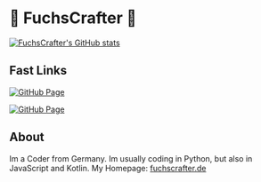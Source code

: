# 💠 FuchsCrafter 💠

[![FuchsCrafter's GitHub stats](https://github-readme-stats.vercel.app/api?username=FuchsCrafter&bg_color=DEG,eb6749,894b8e&text_color=ffffff&title_color=ffffff&icon_color=ffffff)](https://github.com/FuchsCrafter/FuchsCrafter)



## Fast Links
[![GitHub Page](https://github-readme-stats.vercel.app/api/pin/?username=FuchsCrafter&repo=scratchstats&bg_color=DEG,eb6749,894b8e&text_color=ffffff&title_color=ffffff&icon_color=ffffff)](https://github.com/FuchsCrafter/scratchstats)


[![GitHub Page](https://github-readme-stats.vercel.app/api/pin/?username=FuchsCrafter&repo=skypy&bg_color=DEG,eb6749,894b8e&text_color=ffffff&title_color=ffffff&icon_color=ffffff)](https://github.com/FuchsCrafter/skypy)

## About

Im a Coder from Germany. Im usually coding in Python, but also in JavaScript and Kotlin.
My Homepage: [fuchscrafter.de](http://fuchscrafter.de)
